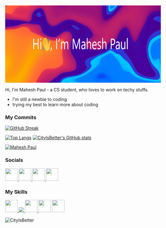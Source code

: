 <a target="blank"><img align="center" src="profilebanner.png" height="250" /></a>


Hi, I'm Mahesh Paul - a CS student, who loves to work on techy stuffs.

- I'm still a newbie to coding
- trying my best to learn more about coding

### My Commits
[![GitHub Streak](https://github-readme-streak-stats.herokuapp.com?user=CityIsBetter&theme=tokyonight&mode=weekly&background=000000C6)](https://github.com/CityIsBetter)

[![Top Langs](https://github-readme-stats.vercel.app/api/top-langs/?username=CityIsBetter&layout=compact&theme=dark)](https://github.com/CityIsBetter)
[![CityIsBetter's GitHub stats](https://github-readme-stats.vercel.app/api?username=CityIsBetter)](https://github.com/CityIsBetter/)

[![Mahesh Paul](https://github-readme-activity-graph.cyclic.app/graph?username=CityIsBetter&bg_color=151515&color=c1c0c1&line=ffffff&point=403d3d&area=true&hide_border=true)](https://github.com/ashutosh00710/github-readme-activity-graph)

### Socials

<a href="https://twitter.com/CityIsBetter_" target="_blank"><img src="https://cdn-icons-png.flaticon.com/512/3670/3670151.png" width="40" height="40"/> </a>
<a href="https://linkedin/in/mahesh-paul" target="_blank"><img src="https://cdn-icons-png.flaticon.com/512/3536/3536505.png" width="40" height="40"/> </a>
<a href="https://instagram.com/mahesh_paul_j" target="_blank"><img src="https://cdn-icons-png.flaticon.com/512/2111/2111463.png" width="40" height="40"/> </a>
<a href="mailto:mahesh.paulj@gmail.com"><img src="https://cdn-icons-png.flaticon.com/512/552/552486.png" width="40" height="40"/> </a>


### My Skills
<p align="left">
  
  <a href="https://www.cprogramming.com/" target="_blank"> <img src="https://cdn-icons-png.flaticon.com/512/3665/3665923.png" width="40" height="40"/> </a> 
  <a href="https://www.w3schools.com/css/" target="_blank"> <img src="https://cdn-icons-png.flaticon.com/512/732/732190.png" awidth="40" height="40"/> </a>
  <a href="https://www.w3.org/html/" target="_blank"> <img src="https://cdn-icons-png.flaticon.com/512/1051/1051277.png"  width="40" height="40"/> </a> 
  <a> <img src="https://cdn-icons-png.flaticon.com/512/5968/5968292.png" width="40" height="40"/> </a>
  <a href="https://www.python.org" target="_blank"> <img src="https://cdn-icons-png.flaticon.com/512/5968/5968350.png" width="40" height="40"/> </a> </p>

<p align="left"><img src="https://komarev.com/ghpvc/?username=CityIsBetter&color=grey" alt="CityIsBetter"/></p>
